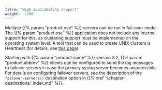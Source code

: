 ```yaml
---
title: "High availability support"
weight:  1300
---
```

<!-- DISCLAIMER: This file is based on the syslog-ng Open Source Edition documentation https://github.com/balabit/syslog-ng-ose-guides/commit/2f4a52ee61d1ea9ad27cb4f3168b95408fddfdf2 and is used under the terms of The syslog-ng Open Source Edition Documentation License. The file has been modified by Axoflow. -->

Multiple {{% param "product.ose" %}} servers can be run in fail-over mode. The {{% param "product.ose" %}} application does not include any internal support for this, as clustering support must be implemented on the operating system level. A tool that can be used to create UNIX clusters is Heartbeat (for details, see [this page](http://www.linux-ha.org/wiki/Main_Page/)).

Starting with {{% param "product.name" %}} version 3.2, {{% param "product.abbrev" %}} clients can be configured to send the log messages to failover servers in case the primary syslog server becomes unaccessible. For details on configuring failover servers, see the description of the `failover-servers()` destination option in {{% xref "/chapter-destinations/_index.md" %}}.
